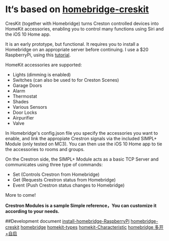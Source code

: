 # It‘s based on [homebridge-creskit](https://github.com/marcusadolfsson/homebridge-creskit)

CresKit (together with Homebridge) turns Creston controlled devices into HomeKit accessories, enabling you to control many functions using Siri and the iOS 10 Home app. 


It is an early prototype, but functional. It requires you to install a Homebridge on an appropriate server before continuing. I use a $20 RaspberryPi, using this [tutorial](https://github.com/nfarina/homebridge/wiki/Running-HomeBridge-on-a-Raspberry-Pi).
 
HomeKit accessories are supported:

- Lights (dimming is enabled)
- Switches (can also be used to for Creston Scenes)
- Garage Doors
- Alarm
- Thermostat
- Shades
- Various Sensors
- Door Locks
- Airpurifier
- Valve


In Homebridge's config.json file you specify the accessories you want to enable, and link the appropiate Crestron signals via the included SIMPL+ Module (only tested on MC3). You can then use the iOS 10 Home app to tie the accessories to rooms and groups.

On the Crestron side, the SIMPL+ Module acts as a basic TCP Server and communicates using three type of commands:

- Set (Controls Crestron from Homebridge)
- Get (Requests Crestron status from Homebridge)
- Event (Push Crestron status changes to Homebridge)

More to come!

**Crestron Modules is a sample Simple reference，You can customize it according to your needs.**

##Development document
[install-homebridge-RaspberryPi](https://github.com/nfarina/homebridge/wiki/Running-HomeBridge-on-a-Raspberry-Pi)
[homebridge-creskit](https://github.com/marcusadolfsson/homebridge-creskit)
[homebridge](https://github.com/nfarina/homebridge)
[homekit-types](https://github.com/KhaosT/HAP-NodeJS/blob/master/lib/gen/HomeKitTypes.js)
[homekit-Characteristic](https://github.com/KhaosT/HAP-NodeJS/blob/master/lib/Characteristic.js)
[homebridge 多开+自启](https://github.com/nfarina/homebridge/issues/2054) 

